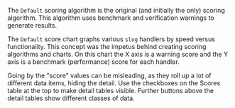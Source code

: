 The `Default` scoring algorithm is the original (and initially the only) scoring algorithm.
This algorithm uses benchmark and verification warnings to generate results.

The `Default` score chart graphs various `slog` handlers by speed versus functionality.
This concept was the impetus behind creating scoring algorithms and charts.
On this chart the X axis is a warning score and
the Y axis is a benchmark (performance) score for each handler.

Going by the "score" values can be misleading,
as they roll up a lot of different data items, hiding the detail.
Use the checkboxes on the Scores table at the top to make detail tables visible.
Further buttons above the detail tables show different classes of data.